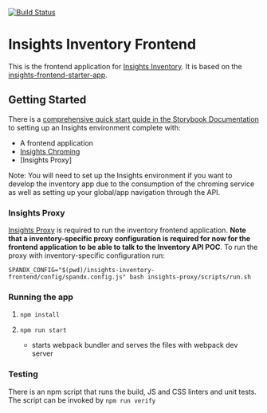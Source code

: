 [![Build Status](https://jenkins-insights-jenkins.1b13.insights.openshiftapps.com/buildStatus/icon?job=insights-inventory-frontend/insights-inventory-frontend-ci)](https://jenkins-insights-jenkins.1b13.insights.openshiftapps.com/job/insights-inventory-frontend/job/insights-inventory-frontend-ci/)

# Insights Inventory Frontend

This is the frontend application for [Insights Inventory](https://github.com/RedHatInsights/insights-inventory). It is based on the [insights-frontend-starter-app](git@github.com:RedHatInsights/insights-frontend-starter-app.git).

## Getting Started
There is a [comprehensive quick start guide in the Storybook Documentation](https://github.com/RedHatInsights/insights-frontend-storybook/blob/master/src/docs/welcome/quickStart/DOC.md) to setting up an Insights environment complete with:
- A frontend application
- [Insights Chroming](https://github.com/RedHatInsights/insights-chrome)
- [Insights Proxy]

Note: You will need to set up the Insights environment if you want to develop the inventory app due to the consumption of the chroming service as well as setting up your global/app navigation through the API.

### Insights Proxy
[Insights Proxy](https://github.com/RedHatInsights/insights-proxy) is required to run the inventory frontend application. **Note that a inventory-specific proxy configuration is required for now for the frontend application to be able to talk to the Inventory API POC**. To run the proxy with inventory-specific configuration run:
```
SPANDX_CONFIG="$(pwd)/insights-inventory-frontend/config/spandx.config.js" bash insights-proxy/scripts/run.sh
```

### Running the app
1. ```npm install```

2. ```npm run start```
    - starts webpack bundler and serves the files with webpack dev server

### Testing
There is an npm script that runs the build, JS and CSS linters and unit tests. The script can be invoked by
`npm run verify`
